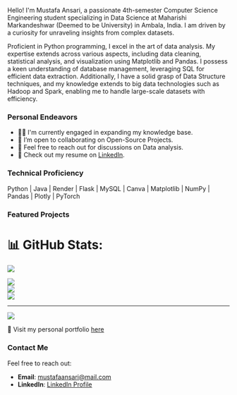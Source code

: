 Hello! I'm Mustafa Ansari, a passionate 4th-semester Computer Science Engineering student specializing in Data Science at Maharishi Markandeshwar (Deemed to be University) in Ambala, India. I am driven by a curiosity for unraveling insights from complex datasets.

Proficient in Python programming, I excel in the art of data analysis. My expertise extends across various aspects, including data cleaning, statistical analysis, and visualization using Matplotlib and Pandas. I possess a keen understanding of database management, leveraging SQL for efficient data extraction. Additionally, I have a solid grasp of Data Structure techniques, and my knowledge extends to big data technologies such as Hadoop and Spark, enabling me to handle large-scale datasets with efficiency.


### Personal Endeavors

* 👨‍💻 I'm currently engaged in expanding my knowledge base.
* 👯 I’m open to collaborating on Open-Source Projects.
* 💬 Feel free to reach out for discussions on Data analysis.
* 📄 Check out my resume on [LinkedIn](https://www.linkedin.com/in/mustafaansaari/).

### Technical Proficiency

Python | Java | Render | Flask | MySQL | Canva | Matplotlib | NumPy | Pandas | Plotly | PyTorch


### Featured Projects




# 📊 GitHub Stats:

<img src="https://github-profile-trophy.vercel.app/?username=mustafaansarii&theme=dracula"/>

![](https://github-readme-stats.vercel.app/api?username=mustafaansarii&theme=dark&hide_border=false&include_all_commits=false&count_private=false)<br/>
![](https://github-readme-streak-stats.herokuapp.com/?user=mustafaansarii&theme=dark&hide_border=false)<br/>
![](https://github-readme-stats.vercel.app/api/top-langs/?username=mustafaansarii&theme=dark&hide_border=false&include_all_commits=false&count_private=false&layout=compact)

---
[![](https://visitcount.itsvg.in/api?id=mustafaansarii&icon=0&color=0)](https://visitcount.itsvg.in)

<!-- Proudly created with GPRM ( https://gprm.itsvg.in ) -->

🚀 Visit my personal portfolio [here](https://mustafaansari.rf.gd/)

### Contact Me

Feel free to reach out:

- **Email**: [mustafaansari@mail.com](mailto:mustafaansari@mail.com)
- **LinkedIn**: [LinkedIn Profile](https://www.linkedin.com/in/mustafaansaari/)
